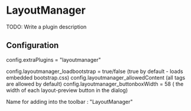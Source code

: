 # LayoutManager

TODO: Write a plugin description

## Configuration

config.extraPlugins = "layoutmanager"

config.layoutmanager_loadbootstrap = true/false (true by default - loads embedded bootstrap.css)
config.layoutmanager_allowedContent (all tags are allowed by default)
config.layoutmanager_buttonboxWidth = 58 ( the width of each layout-preview button in the dialog)

Name for adding into the toolbar : "LayoutManager"
